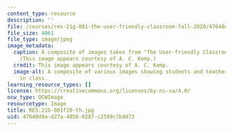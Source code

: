 ```yaml
---
content_type: resource
description: ''
file: /courses/res-21g-001-the-user-friendly-classroom-fall-2020/47648d9ad27a405b0287c2599c7bdd73_RES.21G-001f20-th.jpg
file_size: 4061
file_type: image/jpeg
image_metadata:
  caption: A composite of images taken from "The User-friendly Classroom" videos.
    (This image appears courtesy of A. C. Kemp.)
  credit: This image appears courtesy of A. C. Kemp.
  image-alt: A composite of various images showing students and teacher's assistants
    in class.
learning_resource_types: []
license: https://creativecommons.org/licenses/by-nc-sa/4.0/
ocw_type: OCWImage
resourcetype: Image
title: RES.21G-001f20-th.jpg
uid: 47648d9a-d27a-405b-0287-c2599c7bdd73
---
```

